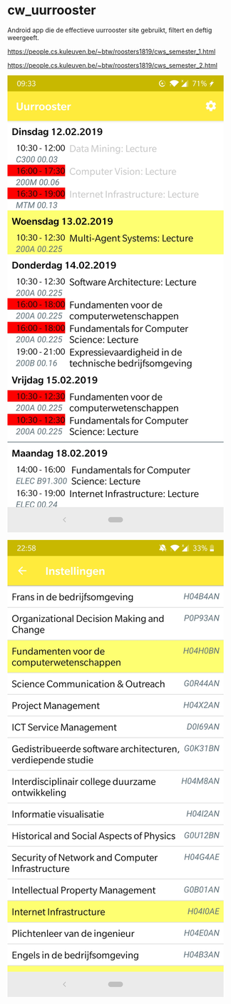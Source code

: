 # cw_uurrooster

Android app die de effectieve uurrooster site gebruikt, filtert en deftig weergeeft.

https://people.cs.kuleuven.be/~btw/roosters1819/cws_semester_1.html

https://people.cs.kuleuven.be/~btw/roosters1819/cws_semester_2.html

![uurrooster](readme_rsc\uurrooster.jpg)

![instellingen](readme_rsc\instellingen.jpg)